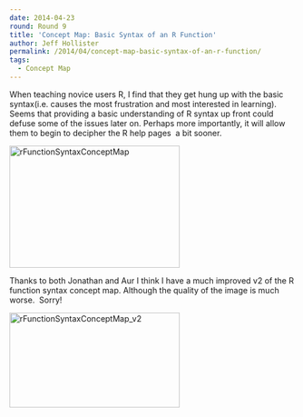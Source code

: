 ```yaml
---
date: 2014-04-23
round: Round 9
title: 'Concept Map: Basic Syntax of an R Function'
author: Jeff Hollister
permalink: /2014/04/concept-map-basic-syntax-of-an-r-function/
tags:
  - Concept Map
---
```

When teaching novice users R, I find that they get hung up with the basic syntax(i.e. causes the most frustration and most interested in learning). Seems that providing a basic understanding of R syntax up front could defuse some of the issues later on. Perhaps more importantly, it will allow them to begin to decipher the R help pages  a bit sooner.

[<img class="alignnone size-medium wp-image-6717" alt="rFunctionSyntaxConceptMap" src="/software-carpentry-training-website/uploads/2014/04/rFunctionSyntaxConceptMap-300x215.jpg" width="300" height="215" />][1]

Thanks to both Jonathan and Aur I think I have a much improved v2 of the R function syntax concept map. Although the quality of the image is much worse.  Sorry!

[<img class="alignnone size-medium wp-image-6788" alt="rFunctionSyntaxConceptMap_v2" src="/software-carpentry-training-website/uploads/2014/04/rFunctionSyntaxConceptMap_v2-300x167.jpg" width="300" height="167" />][2]

 [1]: /software-carpentry-training-website/uploads/2014/04/rFunctionSyntaxConceptMap.jpg
 [2]: /software-carpentry-training-website/uploads/2014/04/rFunctionSyntaxConceptMap_v2.jpg
